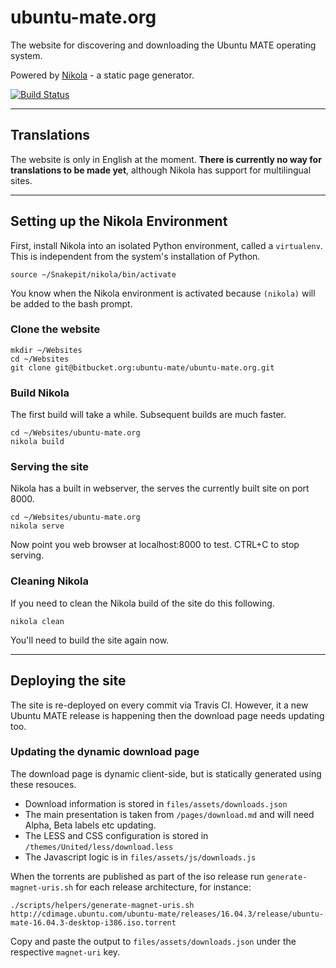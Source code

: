# ubuntu-mate.org

The website for discovering and downloading the Ubuntu MATE operating system.

Powered by [Nikola](https://getnikola.com/) - a static page generator.

[![Build Status](https://travis-ci.org/ubuntu-mate/ubuntu-mate.org.svg?branch=master)](https://travis-ci.org/ubuntu-mate/ubuntu-mate.org)

----------
## Translations

The website is only in English at the moment. **There is currently no way for
translations to be made yet**, although Nikola has support for multilingual sites.

----------
## Setting up the Nikola Environment

First, install Nikola into an isolated Python environment, called a
`virtualenv`. This is independent from the system's installation of Python.

    source ~/Snakepit/nikola/bin/activate

You know when the Nikola environment is activated because `(nikola)` will be
added to the bash prompt.

### Clone the website

    mkdir ~/Websites
    cd ~/Websites
    git clone git@bitbucket.org:ubuntu-mate/ubuntu-mate.org.git

### Build Nikola

The first build will take a while. Subsequent builds are much faster.

    cd ~/Websites/ubuntu-mate.org
    nikola build

### Serving the site

Nikola has a built in webserver, the serves the currently built site on port
8000.

    cd ~/Websites/ubuntu-mate.org
    nikola serve

Now point you web browser at localhost:8000 to test. CTRL+C to stop serving.

### Cleaning Nikola

If you need to clean the Nikola build of the site do this following.

    nikola clean

You'll need to build the site again now.

----------
## Deploying the site

The site is re-deployed on every commit via Travis CI. However, it a new
Ubuntu MATE release is happening then the download page needs updating too.

### Updating the dynamic download page

The download page is dynamic client-side, but is statically generated using these resouces.

  * Download information is stored in `files/assets/downloads.json`
  * The main presentation is taken from `/pages/download.md` and will need Alpha, Beta labels etc updating.
  * The LESS and CSS configuration is stored in `/themes/United/less/download.less`
  * The Javascript logic is in `files/assets/js/downloads.js`

When the torrents are published as part of the iso release run `generate-magnet-uris.sh`
for each release architecture, for instance:

    ./scripts/helpers/generate-magnet-uris.sh http://cdimage.ubuntu.com/ubuntu-mate/releases/16.04.3/release/ubuntu-mate-16.04.3-desktop-i386.iso.torrent

Copy and paste the output to `files/assets/downloads.json` under the respective `magnet-uri` key.

